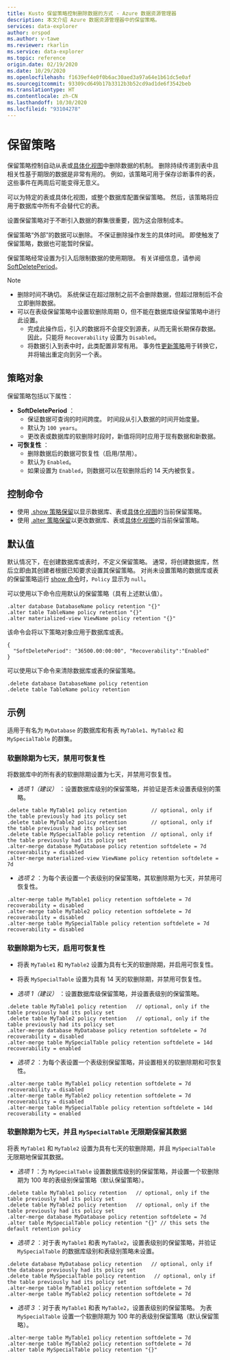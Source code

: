 ```yaml
---
title: Kusto 保留策略控制删除数据的方式 - Azure 数据资源管理器
description: 本文介绍 Azure 数据资源管理器中的保留策略。
services: data-explorer
author: orspod
ms.author: v-tawe
ms.reviewer: rkarlin
ms.service: data-explorer
ms.topic: reference
origin.date: 02/19/2020
ms.date: 10/29/2020
ms.openlocfilehash: f1639ef4e0f0b6ac30aed3a97a64e1b61dc5e0af
ms.sourcegitcommit: 93309cd649b17b3312b3b52cd9ad1de6f3542beb
ms.translationtype: HT
ms.contentlocale: zh-CN
ms.lasthandoff: 10/30/2020
ms.locfileid: "93104278"
---
```

# <a name="retention-policy"></a>保留策略

保留策略控制自动从表或[具体化视图](materialized-views/materialized-view-overview.md)中删除数据的机制。 删除持续传递到表中且相关性基于期限的数据是非常有用的。 例如，该策略可用于保存诊断事件的表，这些事件在两周后可能变得无意义。

可以为特定的表或具体化视图，或整个数据库配置保留策略。 然后，该策略将应用于数据库中所有不会替代它的表。

设置保留策略对于不断引入数据的群集很重要，因为这会限制成本。

保留策略“外部”的数据可以删除。 不保证删除操作发生的具体时间。 即使触发了保留策略，数据也可能暂时保留。

保留策略经常设置为引入后限制数据的使用期限。 有关详细信息，请参阅 [SoftDeletePeriod](#the-policy-object)。

> [!NOTE]
> * 删除时间不确切。 系统保证在超过限制之前不会删除数据，但超过限制后不会立即删除数据。
> * 可以在表级保留策略中设置软删除周期 0，但不能在数据库级保留策略中进行此设置。
>   * 完成此操作后，引入的数据将不会提交到源表，从而无需长期保存数据。 因此，只能将 `Recoverability` 设置为 `Disabled`。
>   * 将数据引入到表中时，此类配置非常有用。
> 事务性[更新策略](updatepolicy.md)用于转换它，并将输出重定向到另一个表。

## <a name="the-policy-object"></a>策略对象

保留策略包括以下属性：

* **SoftDeletePeriod** ：
    * 保证数据可查询的时间跨度。 时间段从引入数据的时间开始度量。
    * 默认为 `100 years`。
    * 更改表或数据库的软删除时段时，新值将同时应用于现有数据和新数据。
* **可恢复性** ：
    * 删除数据后的数据可恢复性（启用/禁用）。
    * 默认为 `Enabled`。
    * 如果设置为 `Enabled`，则数据可以在软删除后的 14 天内被恢复。

## <a name="control-commands"></a>控制命令

* 使用 [.show 策略保留](../management/retention-policy.md)以显示数据库、表或[具体化视图](materialized-views/materialized-view-overview.md)的当前保留策略。
* 使用 [.alter 策略保留](../management/retention-policy.md)以更改数据库、表或[具体化视图](materialized-views/materialized-view-overview.md)的当前保留策略。

## <a name="defaults"></a>默认值

默认情况下，在创建数据库或表时，不定义保留策略。 通常，将创建数据库，然后立即由其创建者根据已知要求设置其保留策略。
对尚未设置策略的数据库或表的保留策略运行 [show 命令](../management/retention-policy.md)时，`Policy` 显示为 `null`。

可以使用以下命令应用默认的保留策略（具有上述默认值）。

```kusto
.alter database DatabaseName policy retention "{}"
.alter table TableName policy retention "{}"
.alter materialized-view ViewName policy retention "{}"
```

该命令会将以下策略对象应用于数据库或表。

```kusto
{
  "SoftDeletePeriod": "36500.00:00:00", "Recoverability":"Enabled"
}
```

可以使用以下命令来清除数据库或表的保留策略。

```kusto
.delete database DatabaseName policy retention
.delete table TableName policy retention
```

## <a name="examples"></a>示例

适用于有名为 `MyDatabase` 的数据库和有表 `MyTable1`、`MyTable2` 和 `MySpecialTable` 的群集。

### <a name="soft-delete-period-of-seven-days-and-recoverability-disabled"></a>软删除期为七天，禁用可恢复性

将数据库中的所有表的软删除期设置为七天，并禁用可恢复性。

* *选项 1（建议）* ：设置数据库级别的保留策略，并验证是否未设置表级别的策略。

```kusto
.delete table MyTable1 policy retention        // optional, only if the table previously had its policy set
.delete table MyTable2 policy retention        // optional, only if the table previously had its policy set
.delete table MySpecialTable policy retention  // optional, only if the table previously had its policy set
.alter-merge database MyDatabase policy retention softdelete = 7d recoverability = disabled
.alter-merge materialized-view ViewName policy retention softdelete = 7d 
```

* *选项 2* ：为每个表设置一个表级别的保留策略，其软删除期为七天，并禁用可恢复性。

```kusto
.alter-merge table MyTable1 policy retention softdelete = 7d recoverability = disabled
.alter-merge table MyTable2 policy retention softdelete = 7d recoverability = disabled
.alter-merge table MySpecialTable policy retention softdelete = 7d recoverability = disabled
```

### <a name="soft-delete-period-of-seven-days-and-recoverability-enabled"></a>软删除期为七天，启用可恢复性

* 将表 `MyTable1` 和 `MyTable2` 设置为具有七天的软删除期，并启用可恢复性。
* 将表 `MySpecialTable` 设置为具有 14 天的软删除期，并禁用可恢复性。

* *选项 1（建议）* ：设置数据库级保留策略，并设置表级别的保留策略。

```kusto
.delete table MyTable1 policy retention   // optional, only if the table previously had its policy set
.delete table MyTable2 policy retention   // optional, only if the table previously had its policy set
.alter-merge database MyDatabase policy retention softdelete = 7d recoverability = disabled
.alter-merge table MySpecialTable policy retention softdelete = 14d recoverability = enabled
```

* *选项 2* ：为每个表设置一个表级别保留策略，并设置相关的软删除期和可恢复性。

```kusto
.alter-merge table MyTable1 policy retention softdelete = 7d recoverability = disabled
.alter-merge table MyTable2 policy retention softdelete = 7d recoverability = disabled
.alter-merge table MySpecialTable policy retention softdelete = 14d recoverability = enabled
```

### <a name="soft-delete-period-of-seven-days-and-myspecialtable-keeps-its-data-indefinitely"></a>软删除期为七天，并且 `MySpecialTable` 无限期保留其数据

将表 `MyTable1` 和 `MyTable2` 设置为具有七天的软删除期，并且 `MySpecialTable` 无限期地保留其数据。

* *选项 1* ：为 `MySpecialTable` 设置数据库级别的保留策略，并设置一个软删除期为 100 年的表级别保留策略（默认保留策略）。

```kusto
.delete table MyTable1 policy retention   // optional, only if the table previously had its policy set
.delete table MyTable2 policy retention   // optional, only if the table previously had its policy set
.alter-merge database MyDatabase policy retention softdelete = 7d
.alter table MySpecialTable policy retention "{}" // this sets the default retention policy
```

* *选项 2* ：对于表 `MyTable1` 和表 `MyTable2`，设置表级别的保留策略，并验证 `MySpecialTable` 的数据库级别和表级别策略未设置。

```kusto
.delete database MyDatabase policy retention   // optional, only if the database previously had its policy set
.delete table MySpecialTable policy retention   // optional, only if the table previously had its policy set
.alter-merge table MyTable1 policy retention softdelete = 7d
.alter-merge table MyTable2 policy retention softdelete = 7d
```

* *选项 3* ：对于表 `MyTable1` 和表 `MyTable2`，设置表级别的保留策略。 为表 `MySpecialTable` 设置一个软删除期为 100 年的表级别保留策略（默认保留策略）。

```kusto
.alter-merge table MyTable1 policy retention softdelete = 7d
.alter-merge table MyTable2 policy retention softdelete = 7d
.alter table MySpecialTable policy retention "{}"
```
